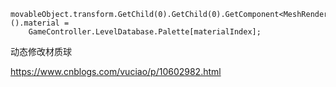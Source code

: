 ```
movableObject.transform.GetChild(0).GetChild(0).GetComponent<MeshRenderer>().material =
    GameController.LevelDatabase.Palette[materialIndex];
```

动态修改材质球

https://www.cnblogs.com/vuciao/p/10602982.html

